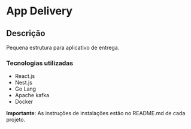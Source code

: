 # App Delivery

## Descrição

Pequena estrutura para aplicativo de entrega.


### Tecnologias utilizadas
- React.js
- Nest.js
- Go Lang
- Apache kafka
- Docker



**Importante**: As instruções de instalações estão no README.md de cada projeto.

